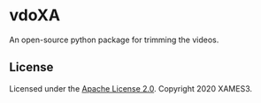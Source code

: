 # vdoXA

An open-source python package for trimming the videos.

## License
Licensed under the [Apache License 2.0](https://github.com/xames3/vdo_splitter/blob/master/LICENSE). Copyright 2020 XAMES3.
